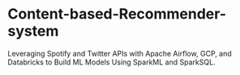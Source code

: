 # Content-based-Recommender-system
Leveraging Spotify and Twitter APIs with Apache Airflow, GCP, and Databricks to Build ML Models Using SparkML and SparkSQL.
